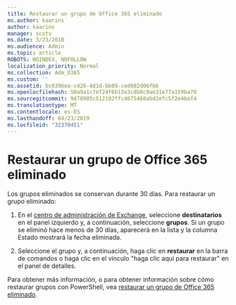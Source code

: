```yaml
---
title: Restaurar un grupo de Office 365 eliminado
ms.author: kaarins
author: kaarins
manager: scotv
ms.date: 3/23/2018
ms.audience: Admin
ms.topic: article
ROBOTS: NOINDEX, NOFOLLOW
localization_priority: Normal
ms.collection: Adm_O365
ms.custom: ''
ms.assetid: bc0396ea-c426-4d1d-bb89-ced602d06fb6
ms.openlocfilehash: 50a9a1c7ef24f6b15e3cdb8c9ae31e77a159ba70
ms.sourcegitcommit: 9d78905c512192ffc4675468abd2efc5f2e4baf4
ms.translationtype: MT
ms.contentlocale: es-ES
ms.lasthandoff: 04/23/2019
ms.locfileid: "32370451"
---
```

# <a name="restore-a-deleted-office-365-group"></a>Restaurar un grupo de Office 365 eliminado

Los grupos eliminados se conservan durante 30 días. Para restaurar un grupo eliminado:
  
1. En el [centro de administración de Exchange](https://outlook.office365.com/ecp/), seleccione **destinatarios** en el panel izquierdo y, a continuación, seleccione **grupos**. Si un grupo se eliminó hace menos de 30 días, aparecerá en la lista y la columna Estado mostrará la fecha eliminada.
    
2. Seleccione el grupo y, a continuación, haga clic en **restaurar** en la barra de comandos o haga clic en el vínculo "haga clic aquí para restaurar" en el panel de detalles. 
    
Para obtener más información, o para obtener información sobre cómo restaurar grupos con PowerShell, vea [restaurar un grupo de Office 365 eliminado](https://go.microsoft.com/fwlink/?linkid=867802).
  

